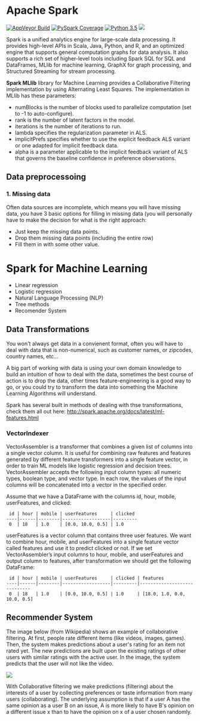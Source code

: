 # Apache Spark

[![AppVeyor Build](https://img.shields.io/appveyor/ci/ApacheSoftwareFoundation/spark/master.svg?style=plastic&logo=appveyor)](https://ci.appveyor.com/project/ApacheSoftwareFoundation/spark)
[![PySpark Coverage](https://img.shields.io/badge/dynamic/xml.svg?label=pyspark%20coverage&url=https%3A%2F%2Fspark-test.github.io%2Fpyspark-coverage-site&query=%2Fhtml%2Fbody%2Fdiv%5B1%5D%2Fdiv%2Fh1%2Fspan&colorB=brightgreen&style=plastic)](https://spark-test.github.io/pyspark-coverage-site)
[![Python 3.5](https://img.shields.io/badge/python-3.5-blue.svg)](https://www.python.org/downloads/release/python-360/)
[![](https://img.shields.io/badge/Spark-v2.4.0-brigh)](https://spark.apache.org/)

Spark is a unified analytics engine for large-scale data processing. It provides high-level APIs in Scala, Java, Python, and R, and an optimized engine that supports general computation graphs for data analysis. It also supports a rich set of higher-level tools including Spark SQL for SQL and DataFrames, MLlib for machine learning, GraphX for graph processing, and Structured Streaming for stream processing.

**Spark MLlib** library for Machine Learning provides a Collaborative Filtering implementation by using Alternating Least Squares. The implementation in MLlib has these parameters:

* numBlocks is the number of blocks used to parallelize computation (set to -1 to auto-configure).
* rank is the number of latent factors in the model.
* iterations is the number of iterations to run.
* lambda specifies the regularization parameter in ALS.
* implicitPrefs specifies whether to use the explicit feedback ALS variant or one adapted for implicit feedback data.
* alpha is a parameter applicable to the implicit feedback variant of ALS that governs the baseline confidence in preference observations.

## Data preprocessoing 
### 1. Missing data
Often data sources are incomplete, which means you will have missing data, you have 3 basic options for filling in missing data (you will personally have to make the decision for what is the right approach:

* Just keep the missing data points.
* Drop them missing data points (including the entire row)
* Fill them in with some other value.


# Spark for Machine Learning 

- Linear regression
- Logistic regression
- Natural Language Processing (NLP)
- Tree methods
- Recomender System

## Data Transformations

You won't always get data in a convienent format, often you will have to deal with data that is non-numerical, such as customer names, or zipcodes, country names, etc...

A big part of working with data is using your own domain knowledge to build an intuition of how to deal with the data, sometimes the best course of action is to drop the data, other times feature-engineering is a good way to go, or you could try to transform the data into something the Machine Learning Algorithms will understand.

Spark has several built in methods of dealing with thse transformations, check them all out here: http://spark.apache.org/docs/latest/ml-features.html


### VectorIndexer

VectorAssembler is a transformer that combines a given list of columns into a single vector column. It is useful for combining raw features and features generated by different feature transformers into a single feature vector, in order to train ML models like logistic regression and decision trees. VectorAssembler accepts the following input column types: all numeric types, boolean type, and vector type. In each row, the values of the input columns will be concatenated into a vector in the specified order. 

Assume that we have a DataFrame with the columns id, hour, mobile, userFeatures, and clicked:

     id | hour | mobile | userFeatures     | clicked
    ----|------|--------|------------------|---------
     0  | 18   | 1.0    | [0.0, 10.0, 0.5] | 1.0
     
userFeatures is a vector column that contains three user features. We want to combine hour, mobile, and userFeatures into a single feature vector called features and use it to predict clicked or not. If we set VectorAssembler’s input columns to hour, mobile, and userFeatures and output column to features, after transformation we should get the following DataFrame:

     id | hour | mobile | userFeatures     | clicked | features
    ----|------|--------|------------------|---------|-----------------------------
     0  | 18   | 1.0    | [0.0, 10.0, 0.5] | 1.0     | [18.0, 1.0, 0.0, 10.0, 0.5]


## Recommender System

The image below (from Wikipedia) shows an example of collaborative filtering. At first, people rate different items (like videos, images, games). Then, the system makes predictions about a user's rating for an item not rated yet. The new predictions are built upon the existing ratings of other users with similar ratings with the active user. In the image, the system predicts that the user will not like the video.

<img src=https://upload.wikimedia.org/wikipedia/commons/5/52/Collaborative_filtering.gif />


With Collaborative filtering we make predictions (filtering) about the interests of a user by collecting preferences or taste information from many users (collaborating). The underlying assumption is that if a user A has the same opinion as a user B on an issue, A is more likely to have B's opinion on a different issue x than to have the opinion on x of a user chosen randomly.

